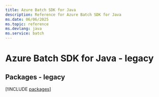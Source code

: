 ```yaml
---
title: Azure Batch SDK for Java
description: Reference for Azure Batch SDK for Java
ms.date: 06/06/2025
ms.topic: reference
ms.devlang: java
ms.service: batch
---
```

# Azure Batch SDK for Java - legacy
## Packages - legacy
[!INCLUDE [packages](batch-index.md)]